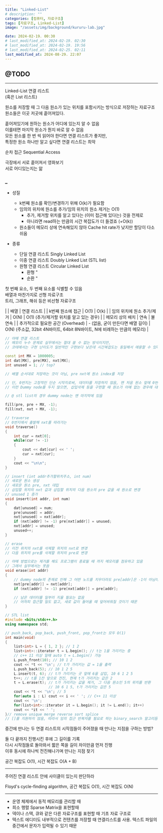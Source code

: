 ```yaml
---
title: "Linked-List"
# description: ""
categories: [컴퓨터, 자료구조]
tags: [자료구조, Linked-List]
image: "/assets/img/background/kururu-lab.jpg"

date: 2024-02-19. 00:30
# last_modified_at: 2024-02-19. 02:30
# last_modified_at: 2024-02-19. 19:56
# last_modified_at: 2024-02-25. 02:11
last_modified_at: 2024-08-29. 22:07
---
```


## @TODO

---

Linked-List 연결 리스트  
(혹은 List 리스트)  

원소를 저장할 때 그 다음 원소가 있는 위치를 포함시키는 방식으로 저장하는 자료구조  
원소들은 이곳 저곳에 흩어져있다.  

흩어져있기에 원하는 원소가 어디에 있는지 알 수 없음  
이를테면 마지막 원소가 뭔지 바로 알 수 없음  
모든 원소를 한 번 씩 읽어야 한다면 연결 리스트가 좋지만,  
특정한 원소 하나만 알고 싶다면 연결 리스트는 최악  

순차 접근 Sequential Access  

극장에서 서로 흩어져서 영화보기  
서로 어디있는지는 앎  

### _

- 성질
  - k번째 원소를 확인/변경하기 위해 O(k)가 필요함
  - 임의의 위치에 원소를 추가/임의 위치의 원소 제거는 O(1)
    - 추가, 제거할 위치를 알고 있다는 (이미 접근해 있다는) 것을 전제로
    - 아니라면 read하는 만큼의 시간 복잡도가 더 들겠죠 (+O(k))
  - 원소들이 메모리 상에 연속해있지 않아 Cache hit rate가 낮지만 할당이 다소 쉬움  

- 종류
  - 단일 연결 리스트 Singly Linked List
  - 이중 연결 리스트 Doubly Linked List (STL list)
  - 원형 연결 리스트 Circular Linked List
    - 환형 "
    - 순환 "

첫 번째 요소, 두 번째 요소를 식별할 수 있음  
배열과 마찬가지로 선형 자료구조  
트리, 그래프, 해쉬 등은 비선형 자료구조  

| | 배열 | 연결 리스트 |
| k번째 원소에 접근 | O(1) | O(k) |
| 임의 위치에 원소 추가/제거 | O(N) | O(1) (추가/제거할 위치를 알고 있는 경우) |
| 메모리 상의 배치 | 연속 | 불연속 |
| 추가적으로 필요한 공간 (Overhead) | - (없음, 굳이 만든다면 배열 길이) | O(N) (주소값, 32bit 4N바이트, 64bit 8N바이트, N에 비례하는 만큼의 메모리) |

```cpp
// 야매 연결 리스트
// 메모리 누수 문제로 실무에서는 절대 쓸 수 없는 방식이지만,
// 코테에서는 구현 난이도가 일반적인 구현보다 낮은데 시간복잡도는 동일해서 애용할 수 있다

const int MX = 1000005;
int dat[MX], pre[MX], nxt[MX];
int unused = 1; // top?

// 배열 순서대로 저장하는 것이 아님, pre nxt에 원소 index를 저장

// 단, 0번지는 고정적인 단순 시작지로써, 데이터를 저장하지 않음, 맨 처음 원소 앞에 0번지 원소가 있다고 생각
// 이런 Dummy node를 두지 않으면, 삽입삭제 등을 구현할 때 원소가 아예 없는 경우에 대한 예외처리를 해야 하는 번거로움이

// @ stl list의 경우 dummy node는 맨 마지막에 있음

fill(pre, pre + MX, -1);
fill(nxt, nxt + MX, -1);

// traverse
// 0번지에서 출발해 nxt를 따라가는
void traverse()
{
    int cur = nxt[0];
    while(cur != -1)
    {
        cout << dat[cur] << ' ';
        cur = nxt[cur];
    }
    cout << "\n\n";
}

// insert (int addr추가할위치주소, int num)
// 새로운 원소 생성
// 새로운 원소 pre, nxt 대입
// 삽입할 위치의 nxt 값과 삽입할 위치의 다음 원소의 pre 값을 새 원소로 변경
// unused 1 증가
void insert(int addr, int num)
{
    dat[unused] = num;
    pre[unused] = addr;
    nxt[unused] = nxt[addr];
    if (nxt[addr] != -1) pre[nxt[addr]] = unused;
    nxt[addr] = unused;
    unused++;
}

// erase
// 이전 위치의 nxt를 삭제할 위치의 nxt로 변경
// 다음 위치의 pre를 삭제할 위치의 pre로 변경

// 야매 방법으로는 제거를 해도 프로그램이 종료될 때 까지 메모리를 점유하고 있음
// 그래서 실무에서는 못씀
void erase(int addr)
{
    // dummy node의 존재로 인해 그 어떤 노드를 지우더라도 pre[addr]은 -1이 아님이 보장됨
    nxt[pre[addr]] = nxt[addr];
    if (nxt[addr] != -1) pre[nxt[addr]] = pre[addr];

    // 남은 데이터를 일부러 지울 필요는 없음
    // 어차피 접근할 일도 없고, 새로 값이 들어올 때 덮어씌워질 것이기 때문
}
```

```cpp
// STL list
#include <bits/stdc++.h>
using namespace std;

// push_back, pop_back, push_front, pop_front는 모두 O(1)
int main(void)
{
    list<int> L = { 1, 2 }; // 1 2
    list<int>::iterator t = L.begin(); // t는 1을 가리키는 중
    // c++ 11 이상 일때 auto t = L.begin() 가능
    L.push_front(10); // 10 1 2
    cout << *t << '\n'; // t가 가리키는 값 = 1을 출력
    L.push_back(5); // 10 1 2 5
    L.insert(t, 6); // t가 가리키는 곳 앞에 6을 삽입, 10 6 1 2 5
    t++; // t를 1칸 앞으로 전진, 현재 t가 가리키는 값은 2
    t = L.erase(t); // t가 가리키는 값을 제거, 그 다음 원소인 5의 위치를 반환
                    // 10 6 1 5, t가 가리키는 값은 5
    cout << *t << '\n'; // 5
    for(auto i : L) cout << i << ' '; // C++ 11 이상
    cout << '\n';
    for(list<int>::iterator it = L.begin(); it != L.end(); it++)
    cout << *it << ' ';
}// remove unique merge reverse sort splice
// []를 지원하지 않음, 따라서 임의 접근 반복자를 필요로 하는 binary_search 알고리듬 적용할 수 없다
```

중간에 만나는 두 연결 리스트의 시작점들이 주어졌을 때 만나는 지점을 구하는 방법?  

둘 다 끝까지 진행시킨 후에 그 길이를 기록  
다시 시작점들로 돌아와서 짧은 쪽을 길이 차이만큼 먼저 진행  
이후 동시에 하나씩 전진해나가며 만나는 지점 찾기  

공간 복잡도 O(1), 시간 복잡도 O(A + B)  

---

주어진 연결 리스트 안에 사이클이 있는지 판단하라  

Floyd's cycle-finding algorithm, 공간 복잡도 O(1), 시간 복잡도 O(N)  

---

- 운영 체제에서 동적 메모리를 관리할 때
- 희소 행렬 Sparse Matrix을 표현할때
- 덱이나 스택, 큐와 같은 다른 자료구조를 표현할 때 기초 자료 구조로
- 텍스트 에디터도 내부적으로 컨텐츠를 저장할 때 연결리스트를 사용. 텍스트 파일의 중간에서 문자가 입력될 수 있기 때문
